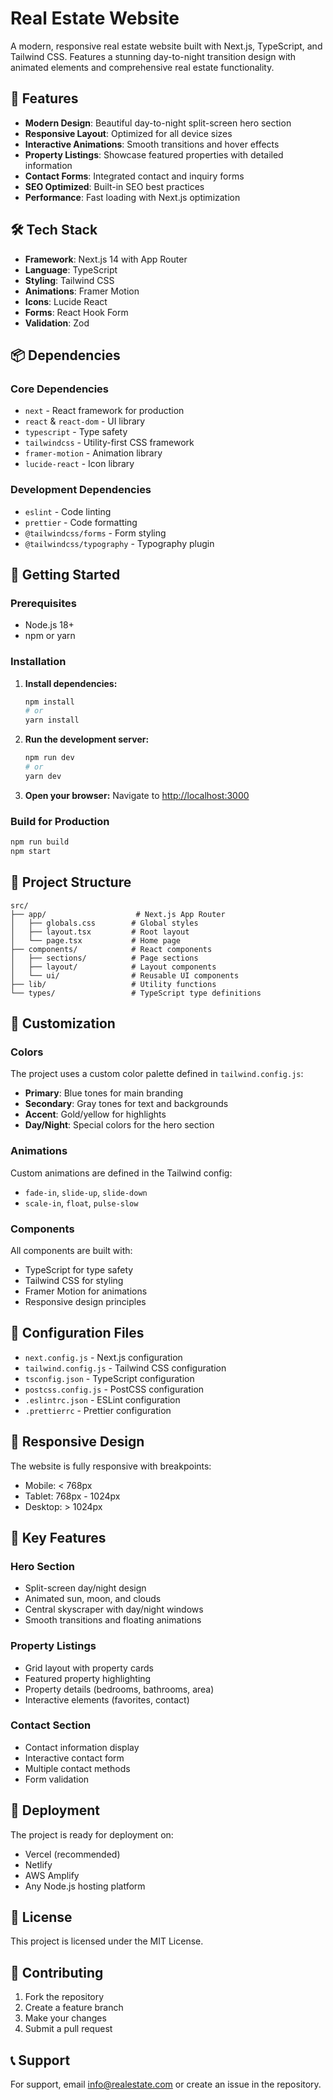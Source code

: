 # Real Estate Website

A modern, responsive real estate website built with Next.js, TypeScript, and Tailwind CSS. Features a stunning day-to-night transition design with animated elements and comprehensive real estate functionality.

## 🚀 Features

- **Modern Design**: Beautiful day-to-night split-screen hero section
- **Responsive Layout**: Optimized for all device sizes
- **Interactive Animations**: Smooth transitions and hover effects
- **Property Listings**: Showcase featured properties with detailed information
- **Contact Forms**: Integrated contact and inquiry forms
- **SEO Optimized**: Built-in SEO best practices
- **Performance**: Fast loading with Next.js optimization

## 🛠️ Tech Stack

- **Framework**: Next.js 14 with App Router
- **Language**: TypeScript
- **Styling**: Tailwind CSS
- **Animations**: Framer Motion
- **Icons**: Lucide React
- **Forms**: React Hook Form
- **Validation**: Zod

## 📦 Dependencies

### Core Dependencies
- `next` - React framework for production
- `react` & `react-dom` - UI library
- `typescript` - Type safety
- `tailwindcss` - Utility-first CSS framework
- `framer-motion` - Animation library
- `lucide-react` - Icon library

### Development Dependencies
- `eslint` - Code linting
- `prettier` - Code formatting
- `@tailwindcss/forms` - Form styling
- `@tailwindcss/typography` - Typography plugin

## 🚀 Getting Started

### Prerequisites
- Node.js 18+ 
- npm or yarn

### Installation

1. **Install dependencies:**
   ```bash
   npm install
   # or
   yarn install
   ```

2. **Run the development server:**
   ```bash
   npm run dev
   # or
   yarn dev
   ```

3. **Open your browser:**
   Navigate to [http://localhost:3000](http://localhost:3000)

### Build for Production

```bash
npm run build
npm start
```

## 📁 Project Structure

```
src/
├── app/                    # Next.js App Router
│   ├── globals.css        # Global styles
│   ├── layout.tsx         # Root layout
│   └── page.tsx           # Home page
├── components/            # React components
│   ├── sections/          # Page sections
│   ├── layout/            # Layout components
│   └── ui/                # Reusable UI components
├── lib/                   # Utility functions
└── types/                 # TypeScript type definitions
```

## 🎨 Customization

### Colors
The project uses a custom color palette defined in `tailwind.config.js`:
- **Primary**: Blue tones for main branding
- **Secondary**: Gray tones for text and backgrounds
- **Accent**: Gold/yellow for highlights
- **Day/Night**: Special colors for the hero section

### Animations
Custom animations are defined in the Tailwind config:
- `fade-in`, `slide-up`, `slide-down`
- `scale-in`, `float`, `pulse-slow`

### Components
All components are built with:
- TypeScript for type safety
- Tailwind CSS for styling
- Framer Motion for animations
- Responsive design principles

## 🔧 Configuration Files

- `next.config.js` - Next.js configuration
- `tailwind.config.js` - Tailwind CSS configuration
- `tsconfig.json` - TypeScript configuration
- `postcss.config.js` - PostCSS configuration
- `.eslintrc.json` - ESLint configuration
- `.prettierrc` - Prettier configuration

## 📱 Responsive Design

The website is fully responsive with breakpoints:
- Mobile: < 768px
- Tablet: 768px - 1024px
- Desktop: > 1024px

## 🎯 Key Features

### Hero Section
- Split-screen day/night design
- Animated sun, moon, and clouds
- Central skyscraper with day/night windows
- Smooth transitions and floating animations

### Property Listings
- Grid layout with property cards
- Featured property highlighting
- Property details (bedrooms, bathrooms, area)
- Interactive elements (favorites, contact)

### Contact Section
- Contact information display
- Interactive contact form
- Multiple contact methods
- Form validation

## 🚀 Deployment

The project is ready for deployment on:
- Vercel (recommended)
- Netlify
- AWS Amplify
- Any Node.js hosting platform

## 📄 License

This project is licensed under the MIT License.

## 🤝 Contributing

1. Fork the repository
2. Create a feature branch
3. Make your changes
4. Submit a pull request

## 📞 Support

For support, email info@realestate.com or create an issue in the repository.
